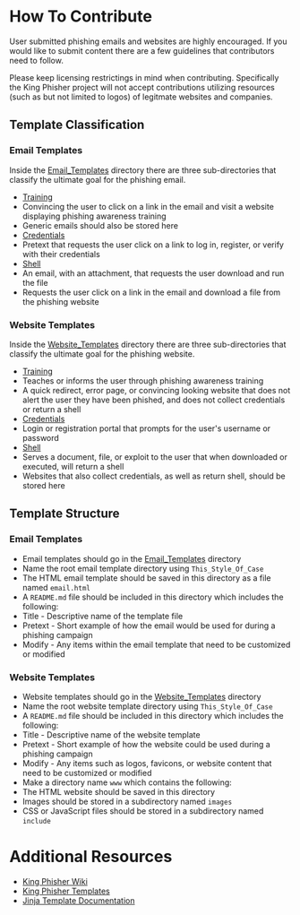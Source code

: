 # How To Contribute

User submitted phishing emails and websites are highly encouraged. If you would
like to submit content there are a few guidelines that contributors need to
follow.

Please keep licensing restrictings in mind when contributing. Specifically the
King Phisher project will not accept contributions utilizing resources (such as
but not limited to logos) of legitmate websites and companies.

## Template Classification

### Email Templates
Inside the [Email_Templates](https://github.com/securestate/king-phisher-templates/tree/master/Email_Templates) directory there are three sub-directories that classify the ultimate goal for the phishing email.
 * [Training](https://github.com/securestate/king-phisher-templates/tree/master/Email_Templates/Training)
  * Convincing the user to click on a link in the email and visit a website displaying phishing awareness training
  * Generic emails should also be stored here
 * [Credentials](https://github.com/securestate/king-phisher-templates/tree/master/Email_Templates/Credentials)
  * Pretext that requests the user click on a link to log in, register, or verify with their credentials
 * [Shell](https://github.com/securestate/king-phisher-templates/tree/master/Email_Templates/Shell)
  * An email, with an attachment, that requests the user download and run the file
  * Requests the user click on a link in the email and download a file from the phishing website

### Website Templates
Inside the [Website_Templates](https://github.com/securestate/king-phisher-templates/tree/master/Website_Templates) directory there are three sub-directories that classify the ultimate goal for the phishing website.
 * [Training](https://github.com/securestate/king-phisher-templates/tree/master/Website_Templates/Training)
  * Teaches or informs the user through phishing awareness training
  * A quick redirect, error page, or convincing looking website that does not alert the user they have been phished, and does not collect credentials or return a shell
 * [Credentials](https://github.com/securestate/king-phisher-templates/tree/master/Website_Templates/Credentials)
  * Login or registration portal that prompts for the user's username or password
 * [Shell](https://github.com/securestate/king-phisher-templates/tree/master/Website_Templates/Shell)
  * Serves a document, file, or exploit to the user that when downloaded or executed, will return a shell
  * Websites that also collect credentials, as well as return shell, should be stored here

## Template Structure

### Email Templates
 * Email templates should go in the [Email_Templates](https://github.com/securestate/king-phisher-templates/tree/master/Email_Templates) directory
 * Name the root email template directory using `This_Style_Of_Case`
 * The HTML email template should be saved in this directory as a file named `email.html`
 * A `README.md` file should be included in this directory which includes the following:
  * Title - Descriptive name of the template file
  * Pretext - Short example of how the email would be used for during a phishing campaign
  * Modify - Any items within the email template that need to be customized or modified

### Website Templates
 * Website templates should go in the [Website_Templates](https://github.com/securestate/king-phisher-templates/tree/master/Website_Templates) directory
 * Name the root website template directory using `This_Style_Of_Case`
 * A `README.md` file should be included in this directory which includes the following:
  * Title - Descriptive name of the website template
  * Pretext - Short example of how the website could be used during a phishing campaign
  * Modify - Any items such as logos, favicons, or website content that need to be customized or modified
 * Make a directory name `www` which contains the following:
  * The HTML website should be saved in this directory
  * Images should be stored in a subdirectory named `images`
  * CSS or JavaScript files should be stored in a subdirectory named `include`

# Additional Resources
* [King Phisher Wiki](https://github.com/securestate/king-phisher/wiki)
* [King Phisher Templates](https://github.com/securestate/king-phisher/wiki/Templates)
* [Jinja Template Documentation](http://jinja.pocoo.org/docs/dev/templates/)
